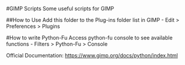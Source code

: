 #GIMP Scripts
Some useful scripts for GIMP

##How to Use
Add this folder to the Plug-ins folder list in GIMP
	- Edit > Preferences > Plugins

#How to write Python-Fu
Access python-fu console to see available functions
	- Filters > Python-Fu > Console

Official Documentation: https://www.gimp.org/docs/python/index.html
	